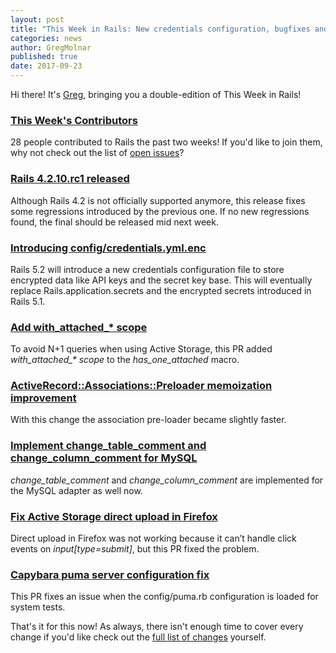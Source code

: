 ```yaml
---
layout: post
title: "This Week in Rails: New credentials configuration, bugfixes and more!"
categories: news
author: GregMolnar
published: true
date: 2017-09-23
---
```


Hi there! It's [Greg](https://twitter.com/GregMolnar), bringing you a double-edition of This Week in Rails!

### [This Week's Contributors](http://contributors.rubyonrails.org/contributors/in-time-window/20170910-20170922)

28 people contributed to Rails the past two weeks! If you'd like to join them, why not check out the list of [open issues](https://github.com/rails/rails/issues)?

### [Rails 4.2.10.rc1 released](http://weblog.rubyonrails.org/2017/9/20/Rails-4-2-10-rc1-released/)

Although Rails 4.2 is not officially supported anymore, this release fixes some regressions introduced by the previous one. If no new regressions found, the final should be released mid next week.

### [Introducing config/credentials.yml.enc ](https://github.com/rails/rails/pull/30067)

Rails 5.2 will introduce a new credentials configuration file to store encrypted data like API keys and the secret key base. This will eventually replace Rails.application.secrets and the encrypted secrets introduced in Rails 5.1.

### [Add with_attached_* scope](https://github.com/rails/rails/pull/30629/files)

To avoid N+1 queries when using Active Storage, this PR added _with\_attached\_\* scope_ to the _has\_one\_attached_ macro.

### [ActiveRecord::Associations::Preloader memoization improvement](https://github.com/rails/rails/pull/30564)

With this change the association pre-loader became slightly faster.

### [Implement change_table_comment and change_column_comment for MySQL](https://github.com/rails/rails/pull/30677)

_change\_table\_comment_ and _change\_column\_comment_ are implemented for the MySQL adapter as well now.

### [Fix Active Storage direct upload in Firefox](https://github.com/rails/rails/pull/30568)

Direct upload in Firefox was not working because it can’t handle click events on _input[type=submit]_, but this PR fixed the problem.

### [Capybara puma server configuration fix](https://github.com/rails/rails/pull/30638)

This PR fixes an issue when the config/puma.rb configuration is loaded for system tests.

That's it for this now! As always, there isn't enough time to cover every change if you'd like check out the [full list of changes](https://github.com/rails/rails/compare/master@%7B2017-09-09%7D...@%7B2017-09-22%7D) yourself.
